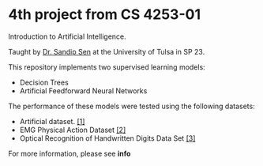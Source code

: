 # 4th project from CS 4253-01
Introduction to Artificial Intelligence.

Taught by [Dr. Sandip Sen](https://engineering.utulsa.edu/computer-science/faculty/profile/sandip-sen/) at the University of Tulsa in SP 23.

This repository implements two supervised learning models:
 - Decision Trees
 - Artificial Feedforward Neural Networks

The performance of these models were tested using the following datasets:
 - Artificial dataset. [[1]](https://github.com/lar9482/CS_4253_Project4/tree/master/Datasets/Artificial)
 - EMG Physical Action Dataset [[2]](https://archive.ics.uci.edu/ml/datasets/EMG+Physical+Action+Data+Set)
 - Optical Recognition of Handwritten Digits Data Set [[3]](https://archive.ics.uci.edu/ml/datasets/optical+recognition+of+handwritten+digits)

For more information, please see __info__
